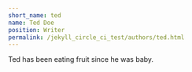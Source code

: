 ```yaml
---
short_name: ted
name: Ted Doe
position: Writer
permalink: /jekyll_circle_ci_test/authors/ted.html
---
```

Ted has been eating fruit since he was baby.
